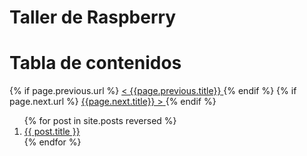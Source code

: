 Taller de Raspberry
=================

# Tabla de contenidos

<div id="post-nav">
    <div >    
        {% if page.previous.url %}
        <a class="prev" href="{{page.previous.url}}">
            <span>&lt; {{page.previous.title}}</span>
        </a> 
        {% endif %} 
        {% if page.next.url %} 
        <a class="next" href="{{page.next.url}}">
            <span>{{page.next.title}} &gt;</span>
        </a> 
        {% endif %} 
    </div>
</div>


<ol>
  {% for post in site.posts  reversed %}
    <li>
      <a href="{{ site.baseurl }}{{ post.url }}">{{ post.title }}</a>
    </li> 
  {% endfor %}
</ol>


